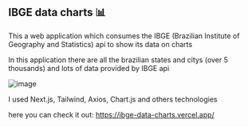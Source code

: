 ## IBGE data charts 📊
This a web application which consumes the IBGE (Brazilian Institute of Geography and Statistics) api to show its data on charts

In this application there are all the brazilian states and citys (over 5 thousands) and lots of data provided by IBGE api

![image](https://github.com/ViniciusCestarii/IBGE-data-charts/assets/124843824/aa9fadfd-5794-4ec9-874d-ff4b1a8e62cc)

I used Next.js, Tailwind, Axios, Chart.js and others technologies

here you can check it out: https://ibge-data-charts.vercel.app/
